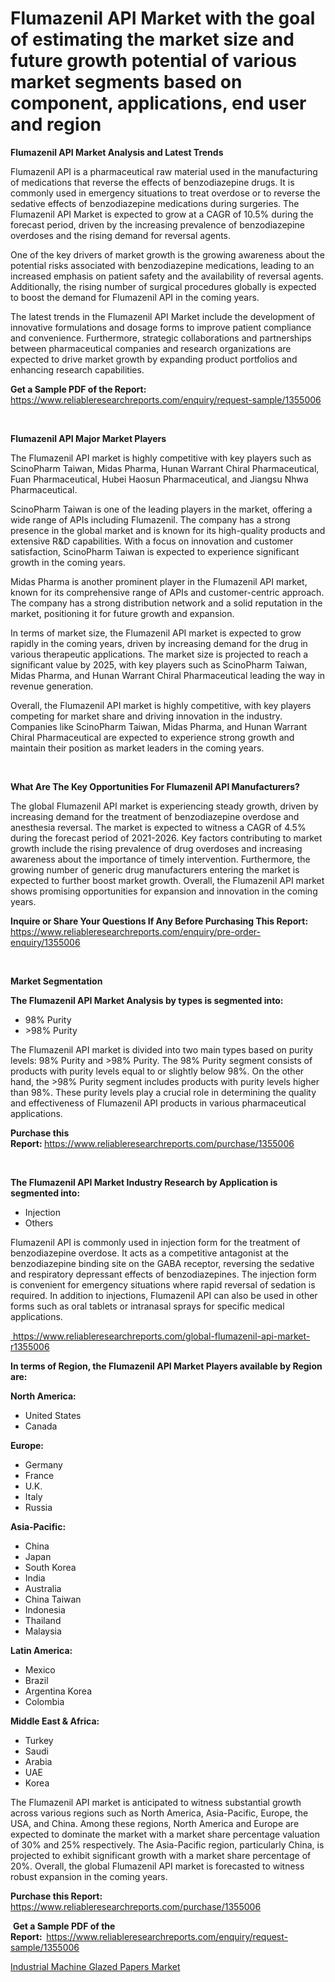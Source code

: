 <p><h1>Flumazenil API Market with the goal of estimating the market size and future growth potential of various market segments based on component, applications, end user and region</h1></p><p><strong>Flumazenil API Market Analysis and Latest Trends</strong></p>
<p><p>Flumazenil API is a pharmaceutical raw material used in the manufacturing of medications that reverse the effects of benzodiazepine drugs. It is commonly used in emergency situations to treat overdose or to reverse the sedative effects of benzodiazepine medications during surgeries. The Flumazenil API Market is expected to grow at a CAGR of 10.5% during the forecast period, driven by the increasing prevalence of benzodiazepine overdoses and the rising demand for reversal agents.</p><p>One of the key drivers of market growth is the growing awareness about the potential risks associated with benzodiazepine medications, leading to an increased emphasis on patient safety and the availability of reversal agents. Additionally, the rising number of surgical procedures globally is expected to boost the demand for Flumazenil API in the coming years.</p><p>The latest trends in the Flumazenil API Market include the development of innovative formulations and dosage forms to improve patient compliance and convenience. Furthermore, strategic collaborations and partnerships between pharmaceutical companies and research organizations are expected to drive market growth by expanding product portfolios and enhancing research capabilities.</p></p>
<p><strong>Get a Sample PDF of the Report:&nbsp;</strong> <a href="https://www.reliableresearchreports.com/enquiry/request-sample/1355006">https://www.reliableresearchreports.com/enquiry/request-sample/1355006</a></p>
<p>&nbsp;</p>
<p><strong>Flumazenil API Major Market Players</strong></p>
<p><p>The Flumazenil API market is highly competitive with key players such as ScinoPharm Taiwan, Midas Pharma, Hunan Warrant Chiral Pharmaceutical, Fuan Pharmaceutical, Hubei Haosun Pharmaceutical, and Jiangsu Nhwa Pharmaceutical. </p><p>ScinoPharm Taiwan is one of the leading players in the market, offering a wide range of APIs including Flumazenil. The company has a strong presence in the global market and is known for its high-quality products and extensive R&D capabilities. With a focus on innovation and customer satisfaction, ScinoPharm Taiwan is expected to experience significant growth in the coming years.</p><p>Midas Pharma is another prominent player in the Flumazenil API market, known for its comprehensive range of APIs and customer-centric approach. The company has a strong distribution network and a solid reputation in the market, positioning it for future growth and expansion.</p><p>In terms of market size, the Flumazenil API market is expected to grow rapidly in the coming years, driven by increasing demand for the drug in various therapeutic applications. The market size is projected to reach a significant value by 2025, with key players such as ScinoPharm Taiwan, Midas Pharma, and Hunan Warrant Chiral Pharmaceutical leading the way in revenue generation.</p><p>Overall, the Flumazenil API market is highly competitive, with key players competing for market share and driving innovation in the industry. Companies like ScinoPharm Taiwan, Midas Pharma, and Hunan Warrant Chiral Pharmaceutical are expected to experience strong growth and maintain their position as market leaders in the coming years.</p></p>
<p>&nbsp;</p>
<p><strong>What Are The Key Opportunities For Flumazenil API Manufacturers?</strong></p>
<p><p>The global Flumazenil API market is experiencing steady growth, driven by increasing demand for the treatment of benzodiazepine overdose and anesthesia reversal. The market is expected to witness a CAGR of 4.5% during the forecast period of 2021-2026. Key factors contributing to market growth include the rising prevalence of drug overdoses and increasing awareness about the importance of timely intervention. Furthermore, the growing number of generic drug manufacturers entering the market is expected to further boost market growth. Overall, the Flumazenil API market shows promising opportunities for expansion and innovation in the coming years.</p></p>
<p><strong>Inquire or Share Your Questions If Any Before Purchasing This Report:</strong> <a href="https://www.reliableresearchreports.com/enquiry/pre-order-enquiry/1355006">https://www.reliableresearchreports.com/enquiry/pre-order-enquiry/1355006</a></p>
<p>&nbsp;</p>
<p><strong>Market Segmentation</strong></p>
<p><strong>The Flumazenil API Market Analysis by types is segmented into:</strong></p>
<p><ul><li>98% Purity</li><li>>98% Purity</li></ul></p>
<p><p>The Flumazenil API market is divided into two main types based on purity levels: 98% Purity and >98% Purity. The 98% Purity segment consists of products with purity levels equal to or slightly below 98%. On the other hand, the >98% Purity segment includes products with purity levels higher than 98%. These purity levels play a crucial role in determining the quality and effectiveness of Flumazenil API products in various pharmaceutical applications.</p></p>
<p><strong>Purchase this Report:&nbsp;</strong><a href="https://www.reliableresearchreports.com/purchase/1355006">https://www.reliableresearchreports.com/purchase/1355006</a></p>
<p>&nbsp;</p>
<p><strong>The Flumazenil API Market Industry Research by Application is segmented into:</strong></p>
<p><ul><li>Injection</li><li>Others</li></ul></p>
<p><p>Flumazenil API is commonly used in injection form for the treatment of benzodiazepine overdose. It acts as a competitive antagonist at the benzodiazepine binding site on the GABA receptor, reversing the sedative and respiratory depressant effects of benzodiazepines. The injection form is convenient for emergency situations where rapid reversal of sedation is required. In addition to injections, Flumazenil API can also be used in other forms such as oral tablets or intranasal sprays for specific medical applications.</p></p>
<p><a href="https://www.reliableresearchreports.com/global-flumazenil-api-market-r1355006">&nbsp;https://www.reliableresearchreports.com/global-flumazenil-api-market-r1355006</a></p>
<p><strong>In terms of Region, the Flumazenil API Market Players available by Region are:</strong></p>
<p>
    <p> <strong> North America: </strong>
        <ul>
            <li>United States</li>
            <li>Canada</li>
        </ul>
        </p> 
    <p> <strong> Europe: </strong>
        <ul>
            <li>Germany</li>
            <li>France</li>
            <li>U.K.</li>
            <li>Italy</li>
            <li>Russia</li>
        </ul>
        </p> 
    <p> <strong> Asia-Pacific: </strong>
        <ul>
            <li>China</li>
            <li>Japan</li>
            <li>South Korea</li>
            <li>India</li>
            <li>Australia</li>
            <li>China Taiwan</li>
            <li>Indonesia</li>
            <li>Thailand</li>
            <li>Malaysia</li>
        </ul>
        </p> 
    <p> <strong> Latin America: </strong>
        <ul>
            <li>Mexico</li>
            <li>Brazil</li>
            <li>Argentina Korea</li>
            <li>Colombia</li>
        </ul>
        </p> 
    <p> <strong> Middle East & Africa: </strong>
        <ul>
            <li>Turkey</li>
            <li>Saudi</li>
            <li>Arabia</li>
            <li>UAE</li>
            <li>Korea</li>
        </ul>
    </p>
    </p>
<p><p>The Flumazenil API market is anticipated to witness substantial growth across various regions such as North America, Asia-Pacific, Europe, the USA, and China. Among these regions, North America and Europe are expected to dominate the market with a market share percentage valuation of 30% and 25% respectively. The Asia-Pacific region, particularly China, is projected to exhibit significant growth with a market share percentage of 20%. Overall, the global Flumazenil API market is forecasted to witness robust expansion in the coming years.</p></p>
<p><strong>Purchase this Report: </strong><a href="https://www.reliableresearchreports.com/purchase/1355006">https://www.reliableresearchreports.com/purchase/1355006</a></p>
<p>&nbsp;<strong>Get a Sample PDF of the Report:&nbsp;&nbsp;</strong><a href="https://www.reliableresearchreports.com/enquiry/request-sample/1355006">https://www.reliableresearchreports.com/enquiry/request-sample/1355006</a></p>
<p><strong></strong></p>
<p><p><a href="https://github.com/labibmmn112/Market-Research-Report-List-1/blob/main/industrial-machine-glazed-papers-market.md">Industrial Machine Glazed Papers Market</a></p></p>